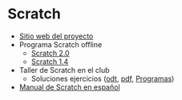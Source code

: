 # Scratch
* [Sitio web del proyecto](https://scratch.mit.edu/)
* Programa Scratch offline
  * [Scratch 2.0](https://scratch.mit.edu/download)
  * [Scratch 1.4](https://scratch.mit.edu/scratch_1.4/)
* Taller de Scratch en el club
  * Soluciones ejercicios ([odt](taller_scratch_soluciones.odt), [pdf](taller_scratch_soluciones.odt), [Programas](/programas_s14))
* [Manual de Scratch en español](informatica_creativa.pdf)    
